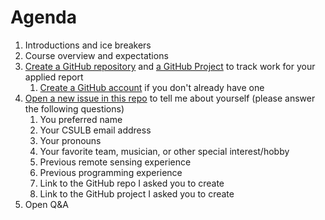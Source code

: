 # Agenda
1. Introductions and ice breakers
2. Course overview and expectations
3. [Create a GitHub repository](https://docs.github.com/en/get-started/quickstart/create-a-repo) and [a GitHub Project](https://docs.github.com/en/issues/planning-and-tracking-with-projects/learning-about-projects/quickstart-for-projects) to track work for your applied report
    1. [Create a GitHub account](https://github.com/join) if you don't already have one
4. [Open a new issue in this repo](https://github.com/alex-pakalniskis/gisc606-spring2023/issues/new) to tell me about yourself (please answer the following questions)
    1. You preferred name
    1. Your CSULB email address
    1. Your pronouns
    1. Your favorite team, musician, or other special interest/hobby
    1. Previous remote sensing experience
    1. Previous programming experience
    1. Link to the GitHub repo I asked you to create
    1. Link to the GitHub project I asked you to create
5. Open Q&A
    
